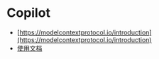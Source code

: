 # Copilot

- [https://modelcontextprotocol.io/introduction](https://modelcontextprotocol.io/introduction)
- [使用文档](https://docs.github.com/en/copilot/using-github-copilot/getting-code-suggestions-in-your-ide-with-github-copilot)
